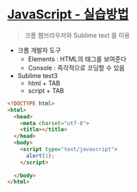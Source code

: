 # [JavaScript - 실습방법](https://opentutorials.org/course/1375/6639)

> 크롬 웹브라우저와 Sublime text 를 이용

- 크롬 개발자 도구
  - Elements : HTML의 태그를 보여준다
  - Console : 즉각적으로 코딩할 수 있음
- Sublime text3
  - html + TAB
  - script + TAB

```html
<!DOCTYPE html>
<html>
  <head>
    <meta charset="utf-8">
    <title></title>
  </head>
  <body>
    <script type="text/javascript">
      alert(1);
    </script>
    
  </body>
</html>
```

